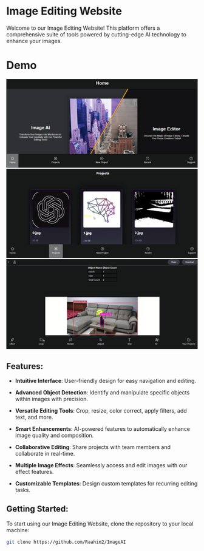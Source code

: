 # Image Editing Website

Welcome to our Image Editing Website! This platform offers a comprehensive suite of tools powered by cutting-edge AI technology to enhance your images.

# Demo 

![Screenshot 1](https://github.com/Raahim2/ImageAI/blob/main/static/Demo%20Video/Demo1.png)
![Screenshot 2](https://github.com/Raahim2/ImageAI/blob/main/static/Demo%20Video/Demo2.png)
![Screenshot 3](https://github.com/Raahim2/ImageAI/blob/main/static/Demo%20Video/Demo3.png)

## Features:

- **Intuitive Interface**: User-friendly design for easy navigation and editing.
  
- **Advanced Object Detection**: Identify and manipulate specific objects within images with precision.
  
- **Versatile Editing Tools**: Crop, resize, color correct, apply filters, add text, and more.
  
- **Smart Enhancements**: AI-powered features to automatically enhance image quality and composition.
  
- **Collaborative Editing**: Share projects with team members and collaborate in real-time.
  
- **Multiple Image Effects**: Seamlessly access and edit images with our effect features.
  
- **Customizable Templates**: Design custom templates for recurring editing tasks.

## Getting Started:

To start using our Image Editing Website, clone the repository to your local machine:

```bash
git clone https://github.com/Raahim2/ImageAI
